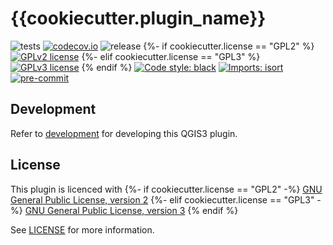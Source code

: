 # {{cookiecutter.plugin_name}}
![tests](https://github.com/{{cookiecutter.git_repo_organization}}/{{cookiecutter.project_directory}}/workflows/Tests/badge.svg)
[![codecov.io](https://codecov.io/github/{{cookiecutter.git_repo_organization}}/{{cookiecutter.project_directory}}/coverage.svg?branch=main)](https://codecov.io/github/{{cookiecutter.git_repo_organization}}/{{cookiecutter.project_directory}}?branch=main)
![release](https://github.com/{{cookiecutter.git_repo_organization}}/{{cookiecutter.project_directory}}/workflows/Release/badge.svg)
{%- if cookiecutter.license == "GPL2" %}
[![GPLv2 license](https://img.shields.io/badge/License-GPLv2-blue.svg)](https://www.gnu.org/licenses/old-licenses/gpl-2.0.en.html)
{%- elif cookiecutter.license == "GPL3" %}
[![GPLv3 license](https://img.shields.io/badge/License-GPLv3-blue.svg)](https://www.gnu.org/licenses/gpl-3.0.html)
{% endif %}
[![Code style: black](https://img.shields.io/badge/code%20style-black-000000.svg)](https://github.com/psf/black)
[![Imports: isort](https://img.shields.io/badge/%20imports-isort-%231674b1?style=flat&labelColor=ef8336)](https://pycqa.github.io/isort/)
[![pre-commit](https://img.shields.io/badge/pre--commit-enabled-brightgreen?logo=pre-commit&logoColor=white)](https://github.com/pre-commit/pre-commit)

## Development

Refer to [development](docs/development.md) for developing this QGIS3 plugin.

## License
This plugin is licenced with
{%- if cookiecutter.license == "GPL2" -%}
[GNU General Public License, version 2](https://www.gnu.org/licenses/old-licenses/gpl-2.0.en.html)
{%- elif cookiecutter.license == "GPL3" -%}
[GNU General Public License, version 3](https://www.gnu.org/licenses/gpl-3.0.html)
{% endif %}

See [LICENSE](LICENSE) for more information.
